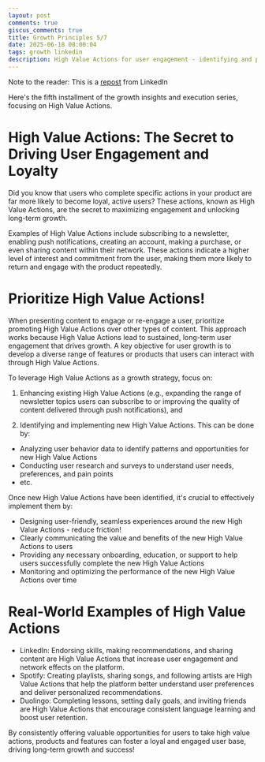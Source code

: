 ```yaml
---
layout: post
comments: true
giscus_comments: true
title: Growth Principles 5/7
date: 2025-06-18 08:00:04
tags: growth linkedin
description: High Value Actions for user engagement - identifying and prioritizing actions that drive loyalty, with real-world examples from LinkedIn, Spotify, and Duolingo.
---
```


Note to the reader: This is a [repost](https://www.linkedin.com/posts/yewjinlim_heres-the-fifth-installment-of-the-growth-activity-7179672295085408256-An8s?utm_source=share&utm_medium=member_desktop&rcm=ACoAAAD4xmMBhqAf0RkmEot2NJkJA3gvq31H7Os) from LinkedIn

Here's the fifth installment of the growth insights and execution series, focusing on High Value Actions.

# High Value Actions: The Secret to Driving User Engagement and Loyalty

Did you know that users who complete specific actions in your product are far more likely to become loyal, active users? These actions, known as High Value Actions, are the secret to maximizing engagement and unlocking long-term growth.

Examples of High Value Actions include subscribing to a newsletter, enabling push notifications, creating an account, making a purchase, or even sharing content within their network. These actions indicate a higher level of interest and commitment from the user, making them more likely to return and engage with the product repeatedly.

# Prioritize High Value Actions!

When presenting content to engage or re-engage a user, prioritize promoting High Value Actions over other types of content. This approach works because High Value Actions lead to sustained, long-term user engagement that drives growth. A key objective for user growth is to develop a diverse range of features or products that users can interact with through High Value Actions.

To leverage High Value Actions as a growth strategy, focus on:

1. Enhancing existing High Value Actions (e.g., expanding the range of newsletter topics users can subscribe to or improving the quality of content delivered through push notifications), and

2. Identifying and implementing new High Value Actions. This can be done by:

- Analyzing user behavior data to identify patterns and opportunities for new High Value Actions
- Conducting user research and surveys to understand user needs, preferences, and pain points
- etc.

Once new High Value Actions have been identified, it's crucial to effectively implement them by:

- Designing user-friendly, seamless experiences around the new High Value Actions - reduce friction!
- Clearly communicating the value and benefits of the new High Value Actions to users
- Providing any necessary onboarding, education, or support to help users successfully complete the new High Value Actions
- Monitoring and optimizing the performance of the new High Value Actions over time

# Real-World Examples of High Value Actions

- LinkedIn: Endorsing skills, making recommendations, and sharing content are High Value Actions that increase user engagement and network effects on the platform.
- Spotify: Creating playlists, sharing songs, and following artists are High Value Actions that help the platform better understand user preferences and deliver personalized recommendations.
- Duolingo: Completing lessons, setting daily goals, and inviting friends are High Value Actions that encourage consistent language learning and boost user retention.

By consistently offering valuable opportunities for users to take high value actions, products and features can foster a loyal and engaged user base, driving long-term growth and success!
